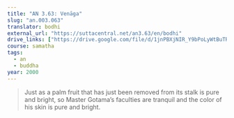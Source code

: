 ```yaml
---
title: "AN 3.63: Venāga"
slug: "an.003.063"
translator: bodhi
external_url: "https://suttacentral.net/an3.63/en/bodhi"
drive_links: ["https://drive.google.com/file/d/1jnPBXjNIR_Y9bPoLyWtBuTRwvj5yR3nH/view?usp=drivesdk"]
course: samatha
tags:
  - an
  - buddha
year: 2000
---
```


> Just as a palm fruit that has just been removed from its stalk is pure and bright, so Master Gotama’s faculties are tranquil and the color of his skin is pure and bright.
